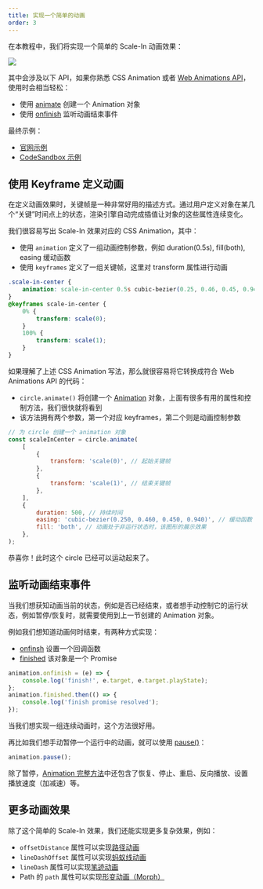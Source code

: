 ```yaml
---
title: 实现一个简单的动画
order: 3
---
```


在本教程中，我们将实现一个简单的 Scale-In 动画效果：

![](https://gw.alipayobjects.com/mdn/rms_6ae20b/afts/img/A*XPzwTIUwizkAAAAAAAAAAAAAARQnAQ)

其中会涉及以下 API，如果你熟悉 CSS Animation 或者 [Web Animations API](https://developer.mozilla.org/zh-CN/docs/Web/API/Web_Animations_API)，使用时会相当轻松：

-   使用 [animate](/zh/docs/api/animation/waapi#创建) 创建一个 Animation 对象
-   使用 [onfinish](/zh/docs/api/animation/waapi#onfinish) 监听动画结束事件

最终示例：

-   [官网示例](/zh/examples/animation#lifecycle)
-   [CodeSandbox 示例](https://codesandbox.io/s/jiao-cheng-dong-hua-li-zi-sfphx?file=/index.js)

## 使用 Keyframe 定义动画

在定义动画效果时，关键帧是一种非常好用的描述方式。通过用户定义对象在某几个“关键”时间点上的状态，渲染引擎自动完成插值让对象的这些属性连续变化。

我们很容易写出 Scale-In 效果对应的 CSS Animation，其中：

-   使用 `animation` 定义了一组动画控制参数，例如 duration(0.5s), fill(both), easing 缓动函数
-   使用 `keyframes` 定义了一组关键帧，这里对 transform 属性进行动画

```css
.scale-in-center {
    animation: scale-in-center 0.5s cubic-bezier(0.25, 0.46, 0.45, 0.94) both;
}
@keyframes scale-in-center {
    0% {
        transform: scale(0);
    }
    100% {
        transform: scale(1);
    }
}
```

如果理解了上述 CSS Animation 写法，那么就很容易将它转换成符合 Web Animations API 的代码：

-   `circle.animate()` 将创建一个 [Animation](/zh/docs/api/animation/waapi#animation) 对象，上面有很多有用的属性和控制方法，我们很快就将看到
-   该方法拥有两个参数，第一个对应 keyframes，第二个则是动画控制参数

```js
// 为 circle 创建一个 animation 对象
const scaleInCenter = circle.animate(
    [
        {
            transform: 'scale(0)', // 起始关键帧
        },
        {
            transform: 'scale(1)', // 结束关键帧
        },
    ],
    {
        duration: 500, // 持续时间
        easing: 'cubic-bezier(0.250, 0.460, 0.450, 0.940)', // 缓动函数
        fill: 'both', // 动画处于非运行状态时，该图形的展示效果
    },
);
```

恭喜你！此时这个 circle 已经可以运动起来了。

## 监听动画结束事件

当我们想获知动画当前的状态，例如是否已经结束，或者想手动控制它的运行状态，例如暂停/恢复时，就需要使用到上一节创建的 Animation 对象。

例如我们想知道动画何时结束，有两种方式实现：

-   [onfinsh](/zh/docs/api/animation/waapi#onfinish) 设置一个回调函数
-   [finished](/zh/docs/api/animation/waapi#finished) 该对象是一个 Promise

```js
animation.onfinish = (e) => {
    console.log('finish!', e.target, e.target.playState);
};
animation.finished.then(() => {
    console.log('finish promise resolved');
});
```

当我们想实现一组连续动画时，这个方法很好用。

再比如我们想手动暂停一个运行中的动画，就可以使用 [pause()](/zh/docs/api/animation/waapi#pause)：

```js
animation.pause();
```

除了暂停，[Animation 完整方法](/zh/docs/api/animation/waapi#方法)中还包含了恢复、停止、重启、反向播放、设置播放速度（加减速）等。

## 更多动画效果

除了这个简单的 Scale-In 效果，我们还能实现更多复杂效果，例如：

-   `offsetDistance` 属性可以实现[路径动画](/zh/docs/api/animation/waapi#路径动画)
-   `lineDashOffset` 属性可以实现[蚂蚁线动画](/zh/docs/api/animation/waapi#蚂蚁线)
-   `lineDash` 属性可以实现[笔迹动画](/zh/docs/api/animation/waapi#笔迹动画)
-   Path 的 `path` 属性可以实现[形变动画（Morph）](/zh/docs/api/animation/waapi#形变动画)
